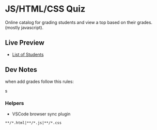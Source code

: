 
# JS/HTML/CSS Quiz

Online catalog for grading students and view a top based on their grades. (mostly javascript).

## Live Preview

- [List of Students](https://patriciav26.github.io/student-ratings/public/marks.html)

## Dev Notes

when add grades follow this rules:

s

### Helpers

- VSCode browser sync plugin

```
**/*.html|**/*.js|**/*.css
```